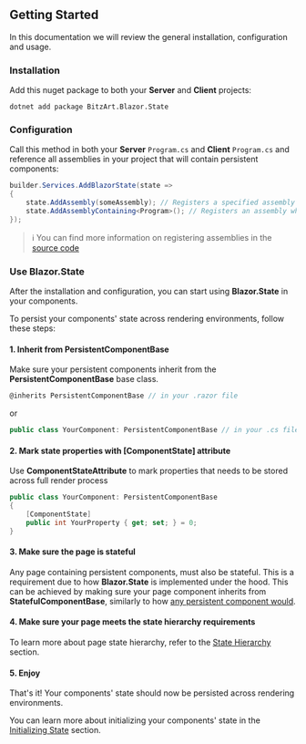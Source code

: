 ## Getting Started
In this documentation we will review the general installation, configuration and usage.

### Installation

Add this nuget package to both your **Server** and **Client** projects:

```
dotnet add package BitzArt.Blazor.State
```

### Configuration

Call this method in both your **Server** `Program.cs` and **Client** `Program.cs` and reference all assemblies in your project that will contain persistent components:

```csharp
builder.Services.AddBlazorState(state =>
{
    state.AddAssembly(someAssembly); // Registers a specified assembly
    state.AddAssemblyContaining<Program>(); // Registers an assembly where the referenced class is declared
});
```

> ℹ️
> You can find more information on registering assemblies in the [source code](https://github.com/BitzArt/Blazor.State/blob/main/src/BitzArt.Blazor.State/Builder/BlazorStateBuilderExtensions.cs)

### Use Blazor.State

After the installation and configuration, you can start using **Blazor.State** in your components.

To persist your components' state across rendering environments, follow these steps:

#### 1. Inherit from **PersistentComponentBase**

Make sure your persistent components inherit from the **PersistentComponentBase** base class.

```csharp
@inherits PersistentComponentBase // in your .razor file
```

or

```csharp
public class YourComponent: PersistentComponentBase // in your .cs file
```

#### 2. Mark state properties with **[ComponentState]** attribute

Use **ComponentStateAttribute** to mark properties that needs to be stored across full render process

```csharp
public class YourComponent: PersistentComponentBase
{
    [ComponentState]
    public int YourProperty { get; set; } = 0;
}
```

#### 3. Make sure the page is stateful

Any page containing persistent components, must also be stateful. This is a requirement due to how **Blazor.State** is implemented under the hood. This can be achieved by making sure your page component inherits from **StatefulComponentBase**, similarly to how [any persistent component would](#1-inherit-from-persistentcomponentbase).

#### 4. Make sure your page meets the state hierarchy requirements

To learn more about page state hierarchy, refer to the [State Hierarchy](03.state-hierarchy.md) section.

#### 5. Enjoy

That's it! Your components' state should now be persisted across rendering environments.

You can learn more about initializing your components' state in the [Initializing State](04.initializing-state.md) section.


